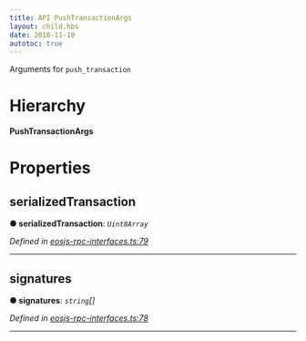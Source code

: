 ```yaml
---
title: API PushTransactionArgs 
layout: child.hbs
date: 2018-11-19
autotoc: true
---
```


Arguments for `push_transaction`

# Hierarchy

**PushTransactionArgs**

# Properties

<a id="serializedtransaction"></a>

##  serializedTransaction

**● serializedTransaction**: *`Uint8Array`*

*Defined in [eosjs-rpc-interfaces.ts:79](https://github.com/EOSIO/eosjs/blob/e5ca122/src/eosjs-rpc-interfaces.ts#L79)*

___
<a id="signatures"></a>

##  signatures

**● signatures**: *`string`[]*

*Defined in [eosjs-rpc-interfaces.ts:78](https://github.com/EOSIO/eosjs/blob/e5ca122/src/eosjs-rpc-interfaces.ts#L78)*

___
